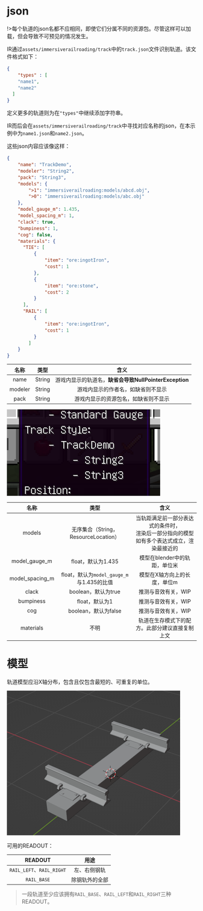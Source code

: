 # json

!>每个轨道的json名都不应相同，即使它们分属不同的资源包。尽管这样可以加载，但会导致不可预见的情况发生。


IR通过`assets/immersiverailroading/track`中的`track.json`文件识别轨道。该文件格式如下：
```json
{
	"types" : [
	"name1",
	"name2" 
  ]
}
```
定义更多的轨道则为在`"types"`中继续添加字符串。

IR而后会在`assets/immersiverailroading/track`中寻找对应名称的json，在本示例中为`name1.json`和`name2.json`。

这些json内容应该像这样：
```json
{
    "name": "TrackDemo",
    "modeler": "String2",
    "pack": "String3",
    "models": {
        ">1": "immersiverailroading:models/abcd.obj",
        ">0": "immersiverailroading:models/abc.obj"
    },
    "model_gauge_m": 1.435,
    "model_spacing_m": 1,
    "clack": true,
    "bumpiness": 1,
    "cog": false,
    "materials": {
      "TIE": [
          {
              "item": "ore:ingotIron",
              "cost": 1
          },
          {
              "item": "ore:stone",
              "cost": 2
          }
      ],
      "RAIL": [
          {
              "item": "ore:ingotIron",
              "cost": 1
          }
        ]
    }
}
```

|   名称    |   类型   |                   	含义                   |
|:-------:|:------:|:---------------------------------------:|
|  name   | String | 游戏内显示的轨道名，**缺省会导致NullPointerException** |
| modeler | String |            游戏内显示的作者名，如缺省则不显示            |
|  pack   | String |           游戏内显示的资源包名，如缺省则不显示            |

![awa](../Textures/pic5.png "对于案例来说是这样")

|       名称        |                类型                 |                          	含义                           |
|:---------------:|:---------------------------------:|:------------------------------------------------------:|
|     models      |   无序集合（String，ResourceLocation）   | 当轨距满足前一部分表达式的条件时，<br/>渲染后一部分指向的模型<br/>如有多个表达式成立，渲染最接近的 |
|  model_gauge_m  |          float，默认为1.435           |                   模型在blender中的轨距，单位米                   |
| model_spacing_m | float，默认为`model_gauge_m`与1.435的比值 |                    模型在X轴方向上的长度，单位m                     |
|      clack      |          boolean，默认为true          |                      推测与音效有关，WIP                       |
|    bumpiness    |            float，默认为1             |                      推测与音效有关，WIP                       |
|       cog       |         boolean，默认为false          |                      推测与音效有关，WIP                       |
|    materials    |                不明                 |                轨道在生存模式下的配方。此部分建议直接复制上文                 |

# 模型

轨道模型应沿X轴分布，包含且仅包含最短的、可重复的单位。

![就像这样](../Textures/pic7.png "就像这样")

可用的READOUT：

|         READOUT          |   用途    |
|:------------------------:|:-------:|
| `RAIL_LEFT`、`RAIL_RIGHT` | 左、右侧钢轨  |
|       `RAIL_BASE`        | 除钢轨外的全部 |

>一段轨道至少应该拥有`RAIL_BASE`、`RAIL_LEFT`和`RAIL_RIGHT`三种READOUT。